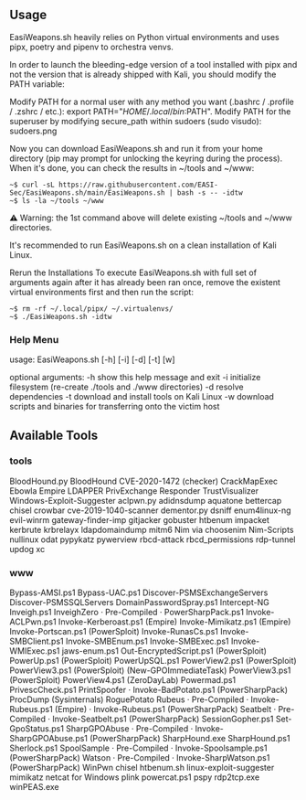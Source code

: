 ## Usage
EasiWeapons.sh heavily relies on Python virtual environments and uses pipx, poetry and pipenv to orchestra venvs.

In order to launch the bleeding-edge version of a tool installed with pipx and not the version that is already shipped with Kali, you should modify the PATH variable:

Modify PATH for a normal user with any method you want (.bashrc / .profile / .zshrc / etc.): export PATH="$HOME/.local/bin:$PATH".
Modify PATH for the superuser by modifying secure_path within sudoers (sudo visudo):
sudoers.png

Now you can download EasiWeapons.sh and run it from your home directory (pip may prompt for unlocking the keyring during the process). When it's done, you can check the results in ~/tools and ~/www:

```
~$ curl -sL https://raw.githubusercontent.com/EASI-Sec/EasiWeapons.sh/main/EasiWeapons.sh | bash -s -- -idtw
~$ ls -la ~/tools ~/www
```

⚠️ Warning: the 1st command above will delete existing ~/tools and ~/www directories.

It's recommended to run EasiWeapons.sh on a clean installation of Kali Linux.

Rerun the Installations
To execute EasiWeapons.sh with full set of arguments again after it has already been ran once, remove the existent virtual environments first and then run the script:

```
~$ rm -rf ~/.local/pipx/ ~/.virtualenvs/
~$ ./EasiWeapons.sh -idtw
```

### Help Menu

usage: EasiWeapons.sh [-h] [-i] [-d] [-t] [w]

optional arguments:
  -h                    show this help message and exit
  -i                    initialize filesystem (re-create ./tools and ./www directories)
  -d                    resolve dependencies
  -t                    download and install tools on Kali Linux
  -w                    download scripts and binaries for transferring onto the victim host

## Available Tools

### tools

 BloodHound.py
 BloodHound
 CVE-2020-1472 (checker)
 CrackMapExec
 Ebowla
 Empire
 LDAPPER
 PrivExchange
 Responder
 TrustVisualizer
 Windows-Exploit-Suggester
 aclpwn.py
 adidnsdump
 aquatone
 bettercap
 chisel
 crowbar
 cve-2019-1040-scanner
 dementor.py
 dsniff
 enum4linux-ng
 evil-winrm
 gateway-finder-imp
 gitjacker
 gobuster
 htbenum
 impacket
 kerbrute
 krbrelayx
 ldapdomaindump
 mitm6
 Nim via choosenim
 Nim-Scripts
 nullinux
 odat
 pypykatz
 pywerview
 rbcd-attack
 rbcd_permissions
 rdp-tunnel
 updog
 xc

### www

 Bypass-AMSI.ps1
 Bypass-UAC.ps1
 Discover-PSMSExchangeServers
 Discover-PSMSSQLServers
 DomainPasswordSpray.ps1
 Intercept-NG
 Inveigh.ps1
 InveighZero · Pre-Compiled · PowerSharpPack.ps1
 Invoke-ACLPwn.ps1
 Invoke-Kerberoast.ps1 (Empire)
 Invoke-Mimikatz.ps1 (Empire)
 Invoke-Portscan.ps1 (PowerSploit)
 Invoke-RunasCs.ps1
 Invoke-SMBClient.ps1
 Invoke-SMBEnum.ps1
 Invoke-SMBExec.ps1
 Invoke-WMIExec.ps1
 jaws-enum.ps1
 Out-EncryptedScript.ps1 (PowerSploit)
 PowerUp.ps1 (PowerSploit)
 PowerUpSQL.ps1
 PowerView2.ps1 (PowerSploit)
 PowerView3.ps1 (PowerSploit) (New-GPOImmediateTask)
 PowerView3.ps1 (PowerSploit)
 PowerView4.ps1 (ZeroDayLab)
 Powermad.ps1
 PrivescCheck.ps1
 PrintSpoofer · Invoke-BadPotato.ps1 (PowerSharpPack)
 ProcDump (Sysinternals)
 RoguePotato
 Rubeus · Pre-Compiled · Invoke-Rubeus.ps1 (Empire) · Invoke-Rubeus.ps1 (PowerSharpPack)
 Seatbelt · Pre-Compiled · Invoke-Seatbelt.ps1 (PowerSharpPack)
 SessionGopher.ps1
 Set-GpoStatus.ps1
 SharpGPOAbuse · Pre-Compiled · Invoke-SharpGPOAbuse.ps1 (PowerSharpPack)
 SharpHound.exe
 SharpHound.ps1
 Sherlock.ps1
 SpoolSample · Pre-Compiled · Invoke-Spoolsample.ps1 (PowerSharpPack)
 Watson · Pre-Compiled · Invoke-SharpWatson.ps1 (PowerSharpPack)
 WinPwn
 chisel
 htbenum.sh
 linux-exploit-suggester
 mimikatz
 netcat for Windows
 plink
 powercat.ps1
 pspy
 rdp2tcp.exe
 winPEAS.exe

